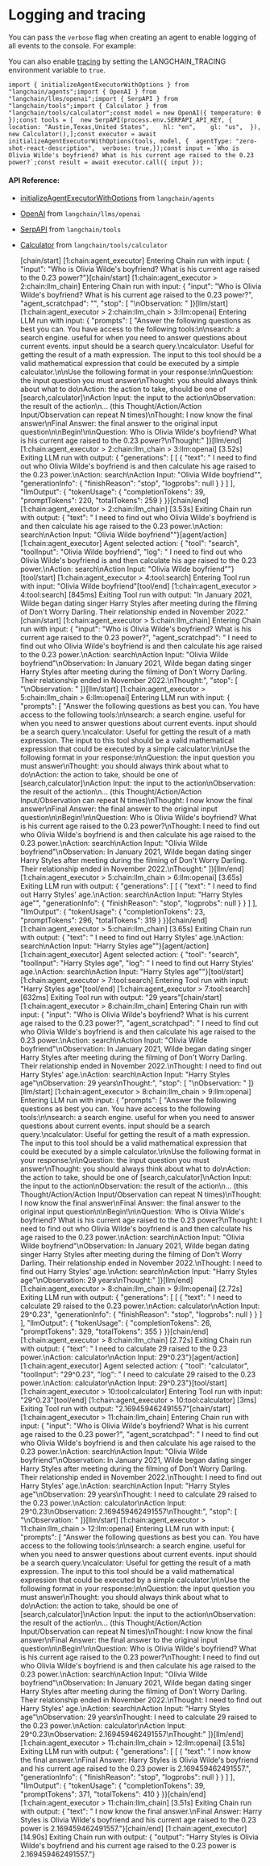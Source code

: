 Logging and tracing
===================

You can pass the `verbose` flag when creating an agent to enable logging of all events to the console. For example:

You can also enable [tracing](/docs/production/tracing) by setting the LANGCHAIN\_TRACING environment variable to `true`.

    import { initializeAgentExecutorWithOptions } from "langchain/agents";import { OpenAI } from "langchain/llms/openai";import { SerpAPI } from "langchain/tools";import { Calculator } from "langchain/tools/calculator";const model = new OpenAI({ temperature: 0 });const tools = [  new SerpAPI(process.env.SERPAPI_API_KEY, {    location: "Austin,Texas,United States",    hl: "en",    gl: "us",  }),  new Calculator(),];const executor = await initializeAgentExecutorWithOptions(tools, model, {  agentType: "zero-shot-react-description",  verbose: true,});const input = `Who is Olivia Wilde's boyfriend? What is his current age raised to the 0.23 power?`;const result = await executor.call({ input });

#### API Reference:

*   [initializeAgentExecutorWithOptions](/docs/api/agents/functions/initializeAgentExecutorWithOptions) from `langchain/agents`
*   [OpenAI](/docs/api/llms_openai/classes/OpenAI) from `langchain/llms/openai`
*   [SerpAPI](/docs/api/tools/classes/SerpAPI) from `langchain/tools`
*   [Calculator](/docs/api/tools_calculator/classes/Calculator) from `langchain/tools/calculator`

    [chain/start] [1:chain:agent_executor] Entering Chain run with input: {  "input": "Who is Olivia Wilde's boyfriend? What is his current age raised to the 0.23 power?"}[chain/start] [1:chain:agent_executor > 2:chain:llm_chain] Entering Chain run with input: {  "input": "Who is Olivia Wilde's boyfriend? What is his current age raised to the 0.23 power?",  "agent_scratchpad": "",  "stop": [    "\nObservation: "  ]}[llm/start] [1:chain:agent_executor > 2:chain:llm_chain > 3:llm:openai] Entering LLM run with input: {  "prompts": [    "Answer the following questions as best you can. You have access to the following tools:\n\nsearch: a search engine. useful for when you need to answer questions about current events. input should be a search query.\ncalculator: Useful for getting the result of a math expression. The input to this tool should be a valid mathematical expression that could be executed by a simple calculator.\n\nUse the following format in your response:\n\nQuestion: the input question you must answer\nThought: you should always think about what to do\nAction: the action to take, should be one of [search,calculator]\nAction Input: the input to the action\nObservation: the result of the action\n... (this Thought/Action/Action Input/Observation can repeat N times)\nThought: I now know the final answer\nFinal Answer: the final answer to the original input question\n\nBegin!\n\nQuestion: Who is Olivia Wilde's boyfriend? What is his current age raised to the 0.23 power?\nThought:"  ]}[llm/end] [1:chain:agent_executor > 2:chain:llm_chain > 3:llm:openai] [3.52s] Exiting LLM run with output: {  "generations": [    [      {        "text": " I need to find out who Olivia Wilde's boyfriend is and then calculate his age raised to the 0.23 power.\nAction: search\nAction Input: \"Olivia Wilde boyfriend\"",        "generationInfo": {          "finishReason": "stop",          "logprobs": null        }      }    ]  ],  "llmOutput": {    "tokenUsage": {      "completionTokens": 39,      "promptTokens": 220,      "totalTokens": 259    }  }}[chain/end] [1:chain:agent_executor > 2:chain:llm_chain] [3.53s] Exiting Chain run with output: {  "text": " I need to find out who Olivia Wilde's boyfriend is and then calculate his age raised to the 0.23 power.\nAction: search\nAction Input: \"Olivia Wilde boyfriend\""}[agent/action] [1:chain:agent_executor] Agent selected action: {  "tool": "search",  "toolInput": "Olivia Wilde boyfriend",  "log": " I need to find out who Olivia Wilde's boyfriend is and then calculate his age raised to the 0.23 power.\nAction: search\nAction Input: \"Olivia Wilde boyfriend\""}[tool/start] [1:chain:agent_executor > 4:tool:search] Entering Tool run with input: "Olivia Wilde boyfriend"[tool/end] [1:chain:agent_executor > 4:tool:search] [845ms] Exiting Tool run with output: "In January 2021, Wilde began dating singer Harry Styles after meeting during the filming of Don't Worry Darling. Their relationship ended in November 2022."[chain/start] [1:chain:agent_executor > 5:chain:llm_chain] Entering Chain run with input: {  "input": "Who is Olivia Wilde's boyfriend? What is his current age raised to the 0.23 power?",  "agent_scratchpad": " I need to find out who Olivia Wilde's boyfriend is and then calculate his age raised to the 0.23 power.\nAction: search\nAction Input: \"Olivia Wilde boyfriend\"\nObservation: In January 2021, Wilde began dating singer Harry Styles after meeting during the filming of Don't Worry Darling. Their relationship ended in November 2022.\nThought:",  "stop": [    "\nObservation: "  ]}[llm/start] [1:chain:agent_executor > 5:chain:llm_chain > 6:llm:openai] Entering LLM run with input: {  "prompts": [    "Answer the following questions as best you can. You have access to the following tools:\n\nsearch: a search engine. useful for when you need to answer questions about current events. input should be a search query.\ncalculator: Useful for getting the result of a math expression. The input to this tool should be a valid mathematical expression that could be executed by a simple calculator.\n\nUse the following format in your response:\n\nQuestion: the input question you must answer\nThought: you should always think about what to do\nAction: the action to take, should be one of [search,calculator]\nAction Input: the input to the action\nObservation: the result of the action\n... (this Thought/Action/Action Input/Observation can repeat N times)\nThought: I now know the final answer\nFinal Answer: the final answer to the original input question\n\nBegin!\n\nQuestion: Who is Olivia Wilde's boyfriend? What is his current age raised to the 0.23 power?\nThought: I need to find out who Olivia Wilde's boyfriend is and then calculate his age raised to the 0.23 power.\nAction: search\nAction Input: \"Olivia Wilde boyfriend\"\nObservation: In January 2021, Wilde began dating singer Harry Styles after meeting during the filming of Don't Worry Darling. Their relationship ended in November 2022.\nThought:"  ]}[llm/end] [1:chain:agent_executor > 5:chain:llm_chain > 6:llm:openai] [3.65s] Exiting LLM run with output: {  "generations": [    [      {        "text": " I need to find out Harry Styles' age.\nAction: search\nAction Input: \"Harry Styles age\"",        "generationInfo": {          "finishReason": "stop",          "logprobs": null        }      }    ]  ],  "llmOutput": {    "tokenUsage": {      "completionTokens": 23,      "promptTokens": 296,      "totalTokens": 319    }  }}[chain/end] [1:chain:agent_executor > 5:chain:llm_chain] [3.65s] Exiting Chain run with output: {  "text": " I need to find out Harry Styles' age.\nAction: search\nAction Input: \"Harry Styles age\""}[agent/action] [1:chain:agent_executor] Agent selected action: {  "tool": "search",  "toolInput": "Harry Styles age",  "log": " I need to find out Harry Styles' age.\nAction: search\nAction Input: \"Harry Styles age\""}[tool/start] [1:chain:agent_executor > 7:tool:search] Entering Tool run with input: "Harry Styles age"[tool/end] [1:chain:agent_executor > 7:tool:search] [632ms] Exiting Tool run with output: "29 years"[chain/start] [1:chain:agent_executor > 8:chain:llm_chain] Entering Chain run with input: {  "input": "Who is Olivia Wilde's boyfriend? What is his current age raised to the 0.23 power?",  "agent_scratchpad": " I need to find out who Olivia Wilde's boyfriend is and then calculate his age raised to the 0.23 power.\nAction: search\nAction Input: \"Olivia Wilde boyfriend\"\nObservation: In January 2021, Wilde began dating singer Harry Styles after meeting during the filming of Don't Worry Darling. Their relationship ended in November 2022.\nThought: I need to find out Harry Styles' age.\nAction: search\nAction Input: \"Harry Styles age\"\nObservation: 29 years\nThought:",  "stop": [    "\nObservation: "  ]}[llm/start] [1:chain:agent_executor > 8:chain:llm_chain > 9:llm:openai] Entering LLM run with input: {  "prompts": [    "Answer the following questions as best you can. You have access to the following tools:\n\nsearch: a search engine. useful for when you need to answer questions about current events. input should be a search query.\ncalculator: Useful for getting the result of a math expression. The input to this tool should be a valid mathematical expression that could be executed by a simple calculator.\n\nUse the following format in your response:\n\nQuestion: the input question you must answer\nThought: you should always think about what to do\nAction: the action to take, should be one of [search,calculator]\nAction Input: the input to the action\nObservation: the result of the action\n... (this Thought/Action/Action Input/Observation can repeat N times)\nThought: I now know the final answer\nFinal Answer: the final answer to the original input question\n\nBegin!\n\nQuestion: Who is Olivia Wilde's boyfriend? What is his current age raised to the 0.23 power?\nThought: I need to find out who Olivia Wilde's boyfriend is and then calculate his age raised to the 0.23 power.\nAction: search\nAction Input: \"Olivia Wilde boyfriend\"\nObservation: In January 2021, Wilde began dating singer Harry Styles after meeting during the filming of Don't Worry Darling. Their relationship ended in November 2022.\nThought: I need to find out Harry Styles' age.\nAction: search\nAction Input: \"Harry Styles age\"\nObservation: 29 years\nThought:"  ]}[llm/end] [1:chain:agent_executor > 8:chain:llm_chain > 9:llm:openai] [2.72s] Exiting LLM run with output: {  "generations": [    [      {        "text": " I need to calculate 29 raised to the 0.23 power.\nAction: calculator\nAction Input: 29^0.23",        "generationInfo": {          "finishReason": "stop",          "logprobs": null        }      }    ]  ],  "llmOutput": {    "tokenUsage": {      "completionTokens": 26,      "promptTokens": 329,      "totalTokens": 355    }  }}[chain/end] [1:chain:agent_executor > 8:chain:llm_chain] [2.72s] Exiting Chain run with output: {  "text": " I need to calculate 29 raised to the 0.23 power.\nAction: calculator\nAction Input: 29^0.23"}[agent/action] [1:chain:agent_executor] Agent selected action: {  "tool": "calculator",  "toolInput": "29^0.23",  "log": " I need to calculate 29 raised to the 0.23 power.\nAction: calculator\nAction Input: 29^0.23"}[tool/start] [1:chain:agent_executor > 10:tool:calculator] Entering Tool run with input: "29^0.23"[tool/end] [1:chain:agent_executor > 10:tool:calculator] [3ms] Exiting Tool run with output: "2.169459462491557"[chain/start] [1:chain:agent_executor > 11:chain:llm_chain] Entering Chain run with input: {  "input": "Who is Olivia Wilde's boyfriend? What is his current age raised to the 0.23 power?",  "agent_scratchpad": " I need to find out who Olivia Wilde's boyfriend is and then calculate his age raised to the 0.23 power.\nAction: search\nAction Input: \"Olivia Wilde boyfriend\"\nObservation: In January 2021, Wilde began dating singer Harry Styles after meeting during the filming of Don't Worry Darling. Their relationship ended in November 2022.\nThought: I need to find out Harry Styles' age.\nAction: search\nAction Input: \"Harry Styles age\"\nObservation: 29 years\nThought: I need to calculate 29 raised to the 0.23 power.\nAction: calculator\nAction Input: 29^0.23\nObservation: 2.169459462491557\nThought:",  "stop": [    "\nObservation: "  ]}[llm/start] [1:chain:agent_executor > 11:chain:llm_chain > 12:llm:openai] Entering LLM run with input: {  "prompts": [    "Answer the following questions as best you can. You have access to the following tools:\n\nsearch: a search engine. useful for when you need to answer questions about current events. input should be a search query.\ncalculator: Useful for getting the result of a math expression. The input to this tool should be a valid mathematical expression that could be executed by a simple calculator.\n\nUse the following format in your response:\n\nQuestion: the input question you must answer\nThought: you should always think about what to do\nAction: the action to take, should be one of [search,calculator]\nAction Input: the input to the action\nObservation: the result of the action\n... (this Thought/Action/Action Input/Observation can repeat N times)\nThought: I now know the final answer\nFinal Answer: the final answer to the original input question\n\nBegin!\n\nQuestion: Who is Olivia Wilde's boyfriend? What is his current age raised to the 0.23 power?\nThought: I need to find out who Olivia Wilde's boyfriend is and then calculate his age raised to the 0.23 power.\nAction: search\nAction Input: \"Olivia Wilde boyfriend\"\nObservation: In January 2021, Wilde began dating singer Harry Styles after meeting during the filming of Don't Worry Darling. Their relationship ended in November 2022.\nThought: I need to find out Harry Styles' age.\nAction: search\nAction Input: \"Harry Styles age\"\nObservation: 29 years\nThought: I need to calculate 29 raised to the 0.23 power.\nAction: calculator\nAction Input: 29^0.23\nObservation: 2.169459462491557\nThought:"  ]}[llm/end] [1:chain:agent_executor > 11:chain:llm_chain > 12:llm:openai] [3.51s] Exiting LLM run with output: {  "generations": [    [      {        "text": " I now know the final answer.\nFinal Answer: Harry Styles is Olivia Wilde's boyfriend and his current age raised to the 0.23 power is 2.169459462491557.",        "generationInfo": {          "finishReason": "stop",          "logprobs": null        }      }    ]  ],  "llmOutput": {    "tokenUsage": {      "completionTokens": 39,      "promptTokens": 371,      "totalTokens": 410    }  }}[chain/end] [1:chain:agent_executor > 11:chain:llm_chain] [3.51s] Exiting Chain run with output: {  "text": " I now know the final answer.\nFinal Answer: Harry Styles is Olivia Wilde's boyfriend and his current age raised to the 0.23 power is 2.169459462491557."}[chain/end] [1:chain:agent_executor] [14.90s] Exiting Chain run with output: {  "output": "Harry Styles is Olivia Wilde's boyfriend and his current age raised to the 0.23 power is 2.169459462491557."}